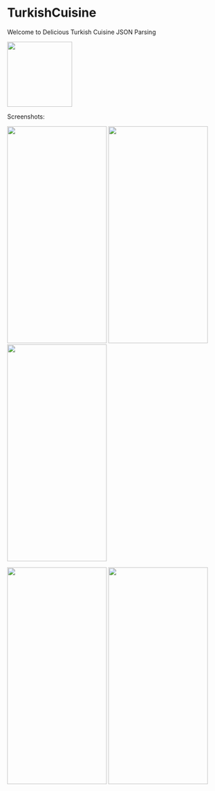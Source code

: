 # TurkishCuisine
Welcome to Delicious Turkish Cuisine
JSON Parsing

<p>
<img src="https://user-images.githubusercontent.com/107529020/181145092-f9eee546-76e3-49eb-8192-63c9f7b63beb.png" height="150" width="150" />
<p>
 Screenshots:
 <p>
<img src="https://user-images.githubusercontent.com/107529020/181145287-4a8be7ab-4ebe-4af6-80b0-0e6942fec71c.png" height="500" width="230"/> 
<img src="https://user-images.githubusercontent.com/107529020/181145427-2dfc014f-c272-4f88-a76d-a889669152f6.png" height="500" width="230"/>
<img src="https://user-images.githubusercontent.com/107529020/181145454-a915b550-cda0-4211-aa31-373928fe6fab.png" height="500" width="230"/>
<p>
<img src="https://user-images.githubusercontent.com/107529020/181145467-ff01791e-2430-459a-9ca3-3250121dced4.png" height="500" width="230"/>
<img src="https://user-images.githubusercontent.com/107529020/181145478-b1173cb1-65bf-4602-88c2-c8f319d38dc0.png" height="500" width="230"/>
